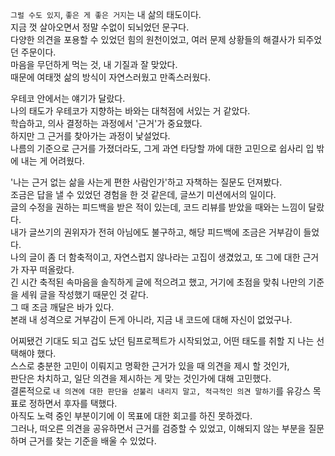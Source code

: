 `그럴 수도 있지`, `좋은 게 좋은 거지`는 내 삶의 태도이다.  
지금 껏 살아오면서 정말 수없이 되뇌었던 문구다.  
다양한 의견을 포용할 수 있었던 힘의 원천이었고, 여러 문제 상황들의 해결사가 되주었던 주문이다.  
마음을 무던하게 먹는 것, 내 기질과 잘 맞았다.  
때문에 여태껏 삶의 방식이 자연스러웠고 만족스러웠다.

우테코 안에서는 얘기가 달랐다.    
나의 태도가 우테코가 지향하는 바와는 대척점에 서있는 거 같았다.  
학습하고, 의사 결정하는 과정에서 '근거'가 중요했다.  
하지만 그 근거를 찾아가는 과정이 낯설었다.  
나름의 기준으로 근거를 가졌더라도, 그게 과연 타당할 까에 대한 고민으로 쉽사리 입 밖에 내는 게 어려웠다.

'나는 근거 없는 삶을 사는게 편한 사람인가'하고 자책하는 질문도 던져봤다.  
조금은 답을 낼 수 있었던 경험을 한 것 같은데, 글쓰기 미션에서의 일이다.  
글의 수정을 권하는 피드백을 받은 적이 있는데, 코드 리뷰를 받았을 때와는 느낌이 달랐다.    
내가 글쓰기의 권위자가 전혀 아님에도 불구하고, 해당 피드백에 조금은 거부감이 들었다.  
나의 글이 좀 더 함축적이고, 자연스럽지 않나라는 고집이 생겼었고, 또 그에 대한 근거가 자꾸 떠올랐다.  
긴 시간 축적된 속마음을 솔직하게 글에 적으려고 했고, 거기에 초점을 맞춰 나만의 기준을 세워 글을 작성했기 때문인 것 같다.  
그 때 조금 깨달은 바가 있다.    
본래 내 성격으로 거부감이 든게 아니라, 지금 내 코드에 대해 자신이 없었구나.  

어찌됐건 기대도 되고 겁도 났던 팀프로젝트가 시작되었고, 어떤 태도를 취할 지 나는 선택해야 했다.    
스스로 충분한 고민이 이뤄지고 명확한 근거가 있을 때 의견을 제시 할 것인가,    
판단은 차치하고, 일단 의견을 제시하는 게 맞는 것인가에 대해 고민했다.    
결론적으로 `내 의견에 대한 판단을 섣불리 내리지 말고, 적극적인 의견 말하기`를 유강스 목표로 정하면서 후자를 택했다.  
아직도 노력 중인 부분이기에 이 목표에 대한 회고를 하진 못하겠다.  
그러나, 떠오른 의견을 공유하면서 근거를 검증할 수 있었고, 이해되지 않는 부분을 질문하며 근거를 찾는 기준을 배울 수 있었다.

